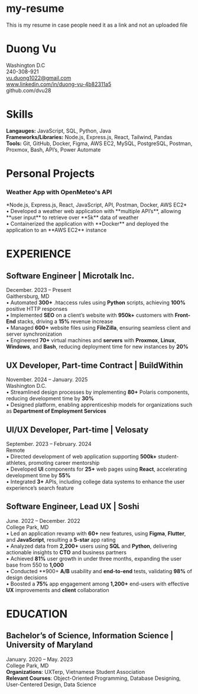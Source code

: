 # my-resume
This is my resume in case people need it as a link and not an uploaded file

# Duong Vu
Washington D.C <br />
240-308-921 <br />
vu.duong1022@gmail.com <br />
www.linkedin.com/in/duong-vu-4b82311a5 <br />
github.com/dvu28 <br />

# Skills
**Langauges:**  JavaScript, SQL, Python, Java <br />
**Frameworks/Libraries:**  Node.js, Express.js, React, Tailwind, Pandas <br />
**Tools:** Git, GitHub, Docker, Figma, AWS EC2, MySQL, PostgreSQL, Postman, Proxmox, Bash, API’s, Power Automate <br />

# Personal Projects
<h3>Weather App with OpenMeteo's API</h3>
*Node.js, Express.js, React, JavaScript, API, Postman, Docker, AWS EC2* <br />
• Developed a weather web application with **multiple API’s**, allowing **user input** to retrieve over **5k** data of weather <br />
• Containerized the application with **Docker** and deployed the application to an **AWS EC2** instance

# EXPERIENCE
## Software Engineer | Microtalk Inc. 
December. 2023 – Present <br />
Gaithersburg, MD <br />
• Automated **300+** .htaccess rules using **Python** scripts, achieving **100%** positive HTTP responses <br />
• Implemented **SEO** on a client’s website with **950k+** customers with **Front-End** stacks, driving a **15%** revenue increase <br />
• Managed **600+** website files using **FileZilla**, ensuring seamless client and server synchronization <br />
• Engineered **70+** virtual machines and **servers** with **Proxmox**, **Linux**, **Windows**, and **Bash**, reducing deployment time
for new instances by **20%**

## UX Developer, Part-time Contract | BuildWithin 
November. 2024 – January. 2025 <br />
Washington D.C. <br />
• Streamlined design processes by implementing **80+** Polaris components, reducing development time by **30%** <br />
• Designed platform, enabling apprenticeship models for organizations such as **Department of Employment Services** 

## UI/UX Developer, Part-time | Velosaty 
September. 2023 – February. 2024 <br />
Remote <br />
• Directed development of web application supporting **500k+** student-athletes, promoting career mentorship <br />
• Developed **UI** components for **25+** web pages using **React**, accelerating development time by **55%** <br />
• Integrated **3+** APIs, including college data systems to enhance the user experience’s search feature

## Software Engineer, Lead UX | Soshi 
June. 2022 – December. 2022 <br />
College Park, MD <br />
• Led an application revamp with **60+** new features, using **Figma**, **Flutter**, and **JavaScript**, resulting a **5-star** app rating <br />
• Analyzed data from **2,200+** users using **SQL** and **Python**, delivering actionable insights to **CTO** and business partners <br />
• Achieved **81%** user growth in under three months, expanding the user base from 550 to **1,000** <br />
• Conducted **900+ **A/B** usability and **end-to-end** tests, validating **98%** of design decisions <br />
• Boosted a **75%** app engagement among **1,200+** end-users with effective **UX** improvements and **client** collaboration

# EDUCATION 
## Bachelor’s of Science, Information Science | University of Maryland 
January. 2020 – May. 2023 <br />
College Park, MD <br />
**Organizations**: UXTerp, Vietnamese Student Association <br />
**Relevant Courses**: Object-Oriented Programming, Database Designing, User-Centered Design, Data Science <br />

